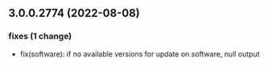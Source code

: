 ## 3.0.0.2774 (2022-08-08)

### fixes (1 change)

- fix(software): if no available versions for update on software, null output
